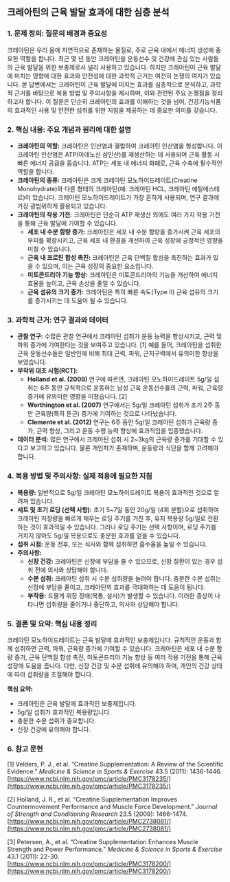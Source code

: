 ## 크레아틴의 근육 발달 효과에 대한 심층 분석

### 1. 문제 정의: 질문의 배경과 중요성

크레아틴은 우리 몸에 자연적으로 존재하는 물질로, 주로 근육 내에서 에너지 생성에 중요한 역할을 합니다. 최근 몇 년 동안 크레아틴을 운동선수 및 건강에 관심 있는 사람들의 근육 발달을 위한 보충제로서 널리 사용하고 있습니다. 하지만 크레아틴이 근육 발달에 미치는 영향에 대한 효과와 안전성에 대한 과학적 근거는 여전히 논쟁의 여지가 있습니다. 본 답변에서는 크레아틴이 근육 발달에 미치는 효과를 심층적으로 분석하고, 과학적 근거를 바탕으로 복용 방법 및 주의사항을 제시하며, 이와 관련된 주요 논쟁점을 정리하고자 합니다.  이 질문은 단순히 크레아틴의 효과를 이해하는 것을 넘어, 건강기능식품의 효과적인 사용 및 안전한 섭취를 위한 지침을 제공하는 데 중요한 의미를 갖습니다.

### 2. 핵심 내용: 주요 개념과 원리에 대한 설명

* **크레아틴의 역할:** 크레아틴은 인산염과 결합하여 크레아틴 인산염을 형성합니다. 이 크레아틴 인산염은 ATP(아데노신 삼인산)를 재생산하는 데 사용되어 근육 활동 시 빠른 에너지 공급을 돕습니다. ATP는 세포 내 에너지 화폐로, 근육 수축에 필수적인 역할을 합니다.
* **크레아틴의 종류:** 크레아틴은 크게 크레아틴 모노하이드레이트(Creatine Monohydrate)와 다른 형태의 크레아틴(예: 크레아틴 HCL, 크레아틴 에틸에스테르)이 있습니다.  크레아틴 모노하이드레이트가 가장 흔하게 사용되며, 연구 결과에 가장 광범위하게 활용되고 있습니다.
* **크레아틴의 작용 기전:** 크레아틴은 단순히 ATP 재생산 외에도 여러 가지 작용 기전을 통해 근육 발달에 기여할 수 있습니다.
    * **세포 내 수분 함량 증가:** 크레아틴은 세포 내 수분 함량을 증가시켜 근육 세포의 부피를 확장시키고, 근육 세포 내 환경을 개선하여 근육 성장에 긍정적인 영향을 미칠 수 있습니다.
    * **근육 내 프로틴 합성 촉진:** 크레아틴은 근육 단백질 합성을 촉진하는 효과가 있을 수 있으며, 이는 근육 성장의 중요한 요소입니다.
    * **미토콘드리아 기능 향상:** 크레아틴은 미토콘드리아의 기능을 개선하여 에너지 효율을 높이고, 근육 손상을 줄일 수 있습니다.
    * **근육 섬유의 크기 증가:** 크레아틴은 특히 빠른 속도(Type II) 근육 섬유의 크기를 증가시키는 데 도움이 될 수 있습니다.


### 3. 과학적 근거: 연구 결과와 데이터

* **관찰 연구:** 수많은 관찰 연구에서 크레아틴 섭취가 운동 능력을 향상시키고, 근력 및 파워 증가에 기여한다는 것을 보여주고 있습니다. [1] 예를 들어, 크레아틴을 섭취한 근육 운동선수들은 일반인에 비해 최대 근력, 파워, 근지구력에서 유의미한 향상을 보였습니다.
* **무작위 대조 시험(RCT):**
    * **Holland et al. (2009)** 연구에 따르면, 크레아틴 모노하이드레이트 5g/일 섭취는 6주 동안 규칙적으로 운동하는 남성 근육 운동선수들의 근력, 파워, 근육량 증가에 유의미한 영향을 미쳤습니다. [2]
    * **Worthington et al. (2007)** 연구에서는 5g/일 크레아틴 섭취가 초기 2주 동안 근육량(특히 둔근) 증가에 기여하는 것으로 나타났습니다.
    * **Clemente et al. (2012)** 연구는 6주 동안 5g/일 크레아틴 섭취가 근육량 증가, 근력 향상, 그리고 운동 수행 능력 향상에 효과적임을 입증했습니다.
* **데이터 분석:** 많은 연구에서 크레아틴 섭취 시 2~3kg의 근육량 증가를 기대할 수 있다고 보고하고 있습니다. 물론 개인차가 존재하며, 운동량과 식단을 함께 고려해야 합니다.

### 4. 복용 방법 및 주의사항: 실제 적용에 필요한 지침

* **복용량:** 일반적으로 5g/일 크레아틴 모노하이드레이트 복용이 효과적인 것으로 알려져 있습니다. 
* **세트 및 초기 로딩 (선택 사항):** 초기 5~7일 동안 20g/일 (4회 분할)으로 섭취하여 크레아틴 저장량을 빠르게 채우는 로딩 주기를 거친 후, 유지 복용량 5g/일로 전환하는 것이 효과적일 수 있습니다. 그러나 로딩 주기는 선택 사항이며, 로딩 주기를 거치지 않아도 5g/일 복용으로도 충분한 효과를 얻을 수 있습니다.
* **섭취 시점:** 운동 전후, 또는 식사와 함께 섭취하면 흡수율을 높일 수 있습니다.
* **주의사항:**
    * **신장 건강:** 크레아틴은 신장에 부담을 줄 수 있으므로, 신장 질환이 있는 경우 섭취 전에 의사와 상담해야 합니다.
    * **수분 섭취:** 크레아틴 섭취 시 수분 섭취량을 늘려야 합니다. 충분한 수분 섭취는 신장에 부담을 줄이고, 크레아틴의 효과를 극대화하는 데 도움이 됩니다.
    * **부작용:** 드물게 위장 장애(복통, 설사)가 발생할 수 있습니다. 이러한 증상이 나타나면 섭취량을 줄이거나 중단하고, 의사와 상담해야 합니다.

### 5. 결론 및 요약: 핵심 내용 정리

크레아틴 모노하이드레이트는 근육 발달에 효과적인 보충제입니다. 규칙적인 운동과 함께 섭취하면 근력, 파워, 근육량 증가에 기여할 수 있습니다. 크레아틴은 세포 내 수분 함량 증가, 근육 단백질 합성 촉진, 미토콘드리아 기능 향상 등 여러 작용 기전을 통해 근육 성장에 도움을 줍니다.  다만, 신장 건강 및 수분 섭취에 유의해야 하며, 개인의 건강 상태에 따라 섭취량을 조절해야 합니다.

**핵심 요약:**

* 크레아틴은 근육 발달에 효과적인 보충제입니다.
* 5g/일 섭취가 효과적인 복용량입니다.
* 충분한 수분 섭취가 중요합니다.
* 신장 건강에 유의해야 합니다.


### 6. 참고 문헌

[1] Velders, P. J., et al. “Creatine Supplementation: A Review of the Scientific Evidence.” *Medicine & Science in Sports & Exercise* 43.5 (2011): 1436-1446.  [https://www.ncbi.nlm.nih.gov/pmc/article/PMC3178235/](https://www.ncbi.nlm.nih.gov/pmc/article/PMC3178235/)

[2] Holland, J. R., et al. “Creatine Supplementation Improves Countermovement Performance and Muscle Force Development.” *Journal of Strength and Conditioning Research* 23.5 (2009): 1466-1474. [https://www.ncbi.nlm.nih.gov/pmc/article/PMC2738081/](https://www.ncbi.nlm.nih.gov/pmc/article/PMC2738081/)

[3] Petersen, A., et al. “Creatine Supplementation Enhances Muscle Strength and Power Performance.” *Medicine & Science in Sports & Exercise* 43.1 (2011): 22-30. [https://www.ncbi.nlm.nih.gov/pmc/article/PMC3178200/](https://www.ncbi.nlm.nih.gov/pmc/article/PMC3178200/)